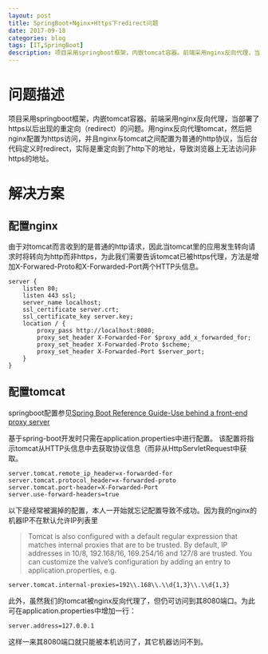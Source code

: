 ```yaml
---
layout: post
title: SpringBoot+Nginx+Https下redirect问题
date: 2017-09-18
categories: blog
tags: [IT,SpringBoot]
description: 项目采用springboot框架，内嵌tomcat容器。前端采用nginx反向代理，当部署了https以后出现的重定向（redirect）的问题。用nginx反向代理tomcat，然后把nginx配置为https访问，并且nginx与tomcat之间配置为普通的http协议，当后台代码定义时redirect，实际是重定向到了http下的地址，导致浏览器上无法访问非https的地址。
---
```

# 问题描述
项目采用springboot框架，内嵌tomcat容器。前端采用nginx反向代理，当部署了https以后出现的重定向（redirect）的问题。用nginx反向代理tomcat，然后把nginx配置为https访问，并且nginx与tomcat之间配置为普通的http协议，当后台代码定义时redirect，实际是重定向到了http下的地址，导致浏览器上无法访问非https的地址。
# 解决方案
## 配置nginx
由于对tomcat而言收到的是普通的http请求，因此当tomcat里的应用发生转向请求时将转向为http而非https，为此我们需要告诉tomcat已被https代理，方法是增加X-Forwared-Proto和X-Forwarded-Port两个HTTP头信息。
```
server {
    listen 80;
    listen 443 ssl;
    server_name localhost;
    ssl_certificate server.crt;
    ssl_certificate_key server.key;
    location / {
        proxy_pass http://localhost:8080;
        proxy_set_header X-Forwarded-For $proxy_add_x_forwarded_for;
        proxy_set_header X-Forwarded-Proto $scheme;
        proxy_set_header X-Forwarded-Port $server_port;
    }
}
```
## 配置tomcat
springboot配置参见[Spring Boot Reference Guide-Use behind a front-end proxy server ](https://docs.spring.io/spring-boot/docs/2.0.0.M3/reference/htmlsingle/#howto-use-tomcat-behind-a-proxy-server)

基于spring-boot开发时只需在application.properties中进行配置。
该配置将指示tomcat从HTTP头信息中去获取协议信息（而非从HttpServletRequest中获取。
```
server.tomcat.remote_ip_header=x-forwarded-for
server.tomcat.protocol_header=x-forwarded-proto
server.tomcat.port-header=X-Forwarded-Port
server.use-forward-headers=true
```
以下是经常被漏掉的配置，本人一开始就忘记配置导致不成功。因为我的nginx的机器IP不在默认允许IP列表里
>Tomcat is also configured with a default regular expression that matches internal proxies that are to be trusted. By default, IP addresses in 10/8, 192.168/16, 169.254/16 and 127/8 are trusted. You can customize the valve’s configuration by adding an entry to application.properties, e.g.
```
server.tomcat.internal-proxies=192\\.168\\.\\d{1,3}\\.\\d{1,3}
```
此外，虽然我们的tomcat被nginx反向代理了，但仍可访问到其8080端口。为此可在application.properties中增加一行：
```
server.address=127.0.0.1
```
这样一来其8080端口就只能被本机访问了，其它机器访问不到。
